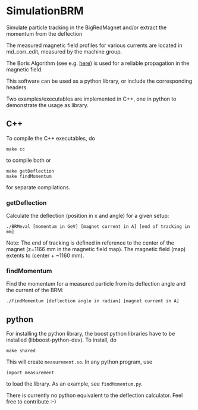 # SimulationBRM
Simulate particle tracking in the BigRedMagnet and/or extract the momentum from the deflection

The measured magnetic field profiles for various currents are located in md_corr_edit, measured by the machine group.

The Boris Algorithm (see e.g. [here](https://www.particleincell.com/2011/vxb-rotation/)) is used for a reliable propagation in the magnetic field.

This software can be used as a python library, or include the corresponding headers.

Two examples/executables are implemented in C++, one in python to demonstrate the usage as library.


## C++

To compile the C++ executables, do
```
make cc
```
to compile both or
```
make getDeflection
make findMomentum
```
for separate compilations.

### getDeflection

Calculate the deflection (position in x and angle) for a given setup:
```
./BRMeval [momentum in GeV] [magnet current in A] [end of tracking in mm]
```
Note: The end of tracking is defined in reference to the center of the magnet (z=1166 mm in the magnetic field map). The magnetic field (map) extents to (center + ~1160 mm).


### findMomentum

Find the momentum for a measured particle from its deflection angle and the current of the BRM:
```
./findMomentum [deflection angle in radian] [magnet current in A]
```

## python

For installing the python library, the boost python libraries have to be installed (libboost-python-dev). To install, do
```
make shared
```
This will create `measurement.so`. In any python program, use
```
import measurement
```
to load the library. As an example, see `findMomentum.py`.

There is currently no python equivalent to the deflection calculator. Feel free to contribute :-)
